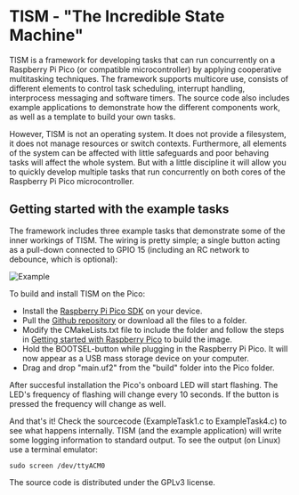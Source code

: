 # TISM - "The Incredible State Machine"

TISM is a framework for developing tasks that can run concurrently on a Raspberry Pi Pico (or compatible microcontroller) by applying cooperative multitasking techniques. The framework supports multicore use, consists of different elements to control task scheduling, interrupt handling, interprocess messaging and software timers. The source code also includes example applications to demonstrate how the different components work, as well as a template to build your own tasks.

However, TISM is not an operating system. It does not provide a filesystem, it does not manage resources or switch contexts. Furthermore, all elements of the system can be affected with little safeguards and poor behaving tasks will affect the whole system. But with a little discipline it will allow you to quickly develop multiple tasks that run concurrently on both cores of the Raspberry Pi Pico microcontroller.

## Getting started with the example tasks
The framework includes three example tasks that demonstrate some of the inner workings of TISM. The wiring is pretty simple; a single button acting as a pull-down connected to GPIO 15 (including an RC network to debounce, which is optional):

![Example](https://github.com/mjklaren/TISM/assets/127024801/2ab32137-552a-4969-b3de-f1f85a9da09d)

To build and install TISM on the Pico:
- Install the [Raspberry Pi Pico SDK](https://datasheets.raspberrypi.com/pico/getting-started-with-pico.pdf) on your device.
- Pull the [Github repository](https://docs.github.com/en/repositories/creating-and-managing-repositories/cloning-a-repository) or download all the files to a folder.
- Modify the CMakeLists.txt file to include the folder and follow the steps in [Getting started with Raspberry Pico](https://datasheets.raspberrypi.com/pico/getting-started-with-pico.pdf) to build the image.
- Hold the BOOTSEL-button while plugging in the Raspberry Pi Pico. It will now appear as a USB mass storage device on your computer.
- Drag and drop "main.uf2" from the "build" folder into the Pico folder.

After succesful installation the Pico's onboard LED will start flashing. The LED's frequency of flashing will change every 10 seconds. If the button is pressed the frequency will change as well. 

And that's it! Check the sourcecode (ExampleTask1.c to ExampleTask4.c) to see what happens internally. TISM (and the example application) will write some logging information to standard output. To see the output (on Linux) use a terminal emulator:

`sudo screen /dev/ttyACM0`


The source code is distributed under the GPLv3 license.

